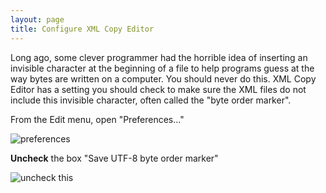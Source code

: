 ```yaml
---
layout: page
title: Configure XML Copy Editor
---
```


Long ago, some clever programmer had the horrible idea of inserting an invisible character at the beginning of a file to help programs guess at the way bytes are written on a computer.  You should never do this. XML Copy Editor has a setting you should check to make sure the XML files do not include this invisible character, often called the "byte order marker".


From the Edit menu, open "Preferences..."

![preferences](../imgs/edit-preferences.png)


**Uncheck** the box "Save UTF-8 byte order marker"

![uncheck this](../imgs/uncheck-this.png)